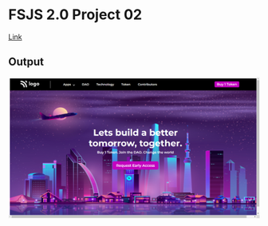 # FSJS 2.0 Project 02

[Link](/FSJS%202.0%20Project%2002)


## Output

![Alter Text](/FSJS%202.0%20Project%2002/MyOutput2.png)
